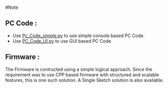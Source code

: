 #Note

## PC Code :
- Use [Pc_Code_simple.py](/Nymble/Pc_Code_simple.py) to use simple console based PC Code.
- Use [PC_Code_UI.py](/Nymble/PC_Code_UI.py) to use GUI based PC Code.

## Firmware : 
The Firmware is contructed using a simple logical approach. Since the requirement was to use CPP based firmware with structured and scalable features, this is one such solution. A Single Sketch solution is also available.
